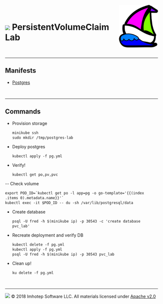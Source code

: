 <img src="../assets/k8sland.png" align="right" width="128" height="auto"/>

<br/>

# <img src="../assets/lab.png" width="32" height="auto"/> PersistentVolumeClaim Lab

<br/>

---
## Manifests

+ [Postgres]({{"../pg.yml"}})

<br/>

---
## Commands

- Provision storage

  ```shell
  minikube ssh
  sudo mkdir /tmp/postgres-lab
  ```

- Deploy postgres

  ```shell
  kubectl apply -f pg.yml
  ```

- Verify!

  ```shell
  kubectl get po,pv,pvc
  ```

-- Check volume

  ```shell
  export POD_ID=`kubectl get po -l app=pg -o go-template='{{(index .items 0).metadata.name}}'`
  kubectl exec -it $POD_ID -- du -sh /var/lib/postgresql/data
  ```

- Create database

  ```shell
  psql -U fred -h $(minikube ip) -p 30543 -c 'create database pvc_lab'
  ```

- Recreate deployment and verify DB

  ```shell
  kubectl delete -f pg.yml
  kubectl apply -f pg.yml
  psql -U fred -h $(minikube ip) -p 30543 pvc_lab
  ```

- Clean up!

  ```shell
  ku delete -f pg.yml
  ```

<br/>

---
<img src="../assets/imhotep_logo.png" width="32" height="auto"/> © 2018 Imhotep Software LLC.
All materials licensed under [Apache v2.0](http://www.apache.org/licenses/LICENSE-2.0)